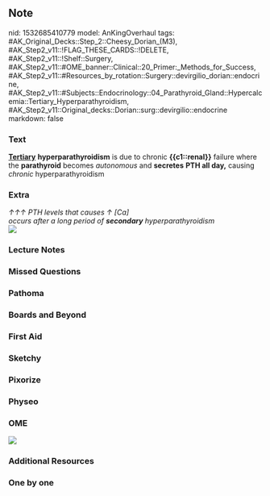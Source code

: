 ## Note
nid: 1532685410779
model: AnKingOverhaul
tags: #AK_Original_Decks::Step_2::Cheesy_Dorian_(M3), #AK_Step2_v11::!FLAG_THESE_CARDS::!DELETE, #AK_Step2_v11::!Shelf::Surgery, #AK_Step2_v11::#OME_banner::Clinical::20_Primer:_Methods_for_Success, #AK_Step2_v11::#Resources_by_rotation::Surgery::devirgilio_dorian::endocrine, #AK_Step2_v11::#Subjects::Endocrinology::04_Parathyroid_Gland::Hypercalcemia::Tertiary_Hyperparathyroidism, #AK_Step2_v11::Original_decks::Dorian::surg::devirgilio::endocrine
markdown: false

### Text
<u style="font-weight: bold;">Tertiary</u>
<b>hyperparathyroidism</b> is due to chronic <b>{{c1::renal}}</b>
failure where the <b>parathyroid</b> becomes <i>autonomous</i> and
<b>secretes</b> <b>PTH all day,</b> causing <i>chronic</i>
hyperparathyroidism

### Extra
<div>
  <i>↑↑↑ PTH levels that causes ↑ [Ca]</i>
  <div>
    <i>occurs after a long period of <b>secondary</b>
    hyperparathyroidism</i>
  </div>
</div><img src="paste-1302023630749697.jpg">

### Lecture Notes


### Missed Questions


### Pathoma


### Boards and Beyond


### First Aid


### Sketchy


### Pixorize


### Physeo


### OME
<div class="ome-widget">
  <a href="https://onlinemeded.org/spa/surgery?ref=anki"><img src=
  "_OME_AnkiFlashcards_Topic_1.png"></a>
</div>

### Additional Resources


### One by one

